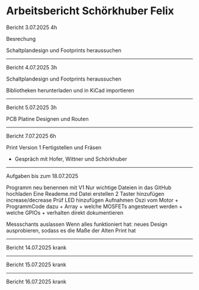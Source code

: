 # Arbeitsbericht Schörkhuber Felix

Bericht 3.07.2025  4h

Besrechung

Schaltplandesign und Footprints heraussuchen 

-------
Bericht 4.07.2025  3h

Schaltplandesign und Footprints heraussuchen

Bibliotheken herunterladen und in KiCad importieren

-------
Bericht 5.07.2025  3h

PCB Platine Designen und Routen

---

Bericht 7.07.2025  6h

Print Version 1 Fertigstellen und Fräsen

+ Gespräch mit Hofer, Wittner und Schörkhuber

-----

Aufgaben bis zum 18.07.2025

Programm neu benennen mit V1 
Nur wichtige Dateien in das GitHub hochladen
Eine Reademe.md Datei erstellen 
2 Taster hinzufügen increase/decrease
Prüf LED hinzufügen
 Aufnahmen Oszi vom Motor +  
ProgrammCode dazu + Array + welche MOSFETs angesteuert werden + welche GPIOs + verhalten direkt dokumentieren 

Messschants auslassen 
Wenn alles funktioniert hat: neues Design ausprobieren, sodass es die Maße der Alten Print hat


----

Bericht 14.07.2025  krank

---- 

Bericht 15.07.2025  krank

----

Bericht 16.07.2025  krank